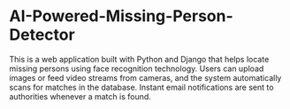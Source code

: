 # AI-Powered-Missing-Person-Detector
This is a web application built with Python and Django that helps locate missing persons using face recognition technology. Users can upload images or feed video streams from cameras, and the system automatically scans for matches in the database. Instant email notifications are sent to authorities whenever a match is found.

